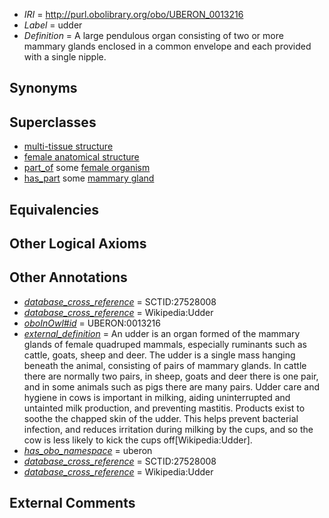  * *IRI* = http://purl.obolibrary.org/obo/UBERON_0013216
 * *Label* = udder
 * *Definition* = A large pendulous organ consisting of two or more mammary glands enclosed in a common envelope and each provided with a single nipple.

## Synonyms


## Superclasses

 * [multi-tissue structure](../../UBERON/81/UBERON_0000481.md)
 * [female anatomical structure](../../UBERON/04/UBERON_0014404.md)
 * [part_of](../../BFO/50/BFO_0000050.md) some [female organism](../../UBERON/00/UBERON_0003100.md)
 * [has_part](../../BFO/51/BFO_0000051.md) some [mammary gland](../../UBERON/11/UBERON_0001911.md)

## Equivalencies


## Other Logical Axioms


## Other Annotations

 * *[database_cross_reference](../../ef/oboInOwl#hasDbXref.md)* = SCTID:27528008
 * *[database_cross_reference](../../ef/oboInOwl#hasDbXref.md)* = Wikipedia:Udder
 * *[oboInOwl#id](../../id/oboInOwl#id.md)* = UBERON:0013216
 * *[external_definition](../../UBPROP/01/UBPROP_0000001.md)* = An udder is an organ formed of the mammary glands of female quadruped mammals, especially ruminants such as cattle, goats, sheep and deer. The udder is a single mass hanging beneath the animal, consisting of pairs of mammary glands. In cattle there are normally two pairs, in sheep, goats and deer there is one pair, and in some animals such as pigs there are many pairs. Udder care and hygiene in cows is important in milking, aiding uninterrupted and untainted milk production, and preventing mastitis. Products exist to soothe the chapped skin of the udder. This helps prevent bacterial infection, and reduces irritation during milking by the cups, and so the cow is less likely to kick the cups off[Wikipedia:Udder].
 * *[has_obo_namespace](../../ce/oboInOwl#hasOBONamespace.md)* = uberon
 * *[database_cross_reference](../../ef/oboInOwl#hasDbXref.md)* = SCTID:27528008
 * *[database_cross_reference](../../ef/oboInOwl#hasDbXref.md)* = Wikipedia:Udder

## External Comments

